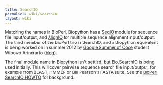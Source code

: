 ```yaml
---
title: SearchIO
permalink: wiki/SearchIO
layout: wiki
---
```


Matching the names in BioPerl, Biopython has a [SeqIO](SeqIO "wikilink")
module for sequence file input/output, and [AlignIO](AlignIO "wikilink")
for multiple sequence alignment input/output. The third member of the
BioPerl trio is SearchIO, and a Biopython equivalent is being worked on
in summer 2012 by [Google Summer of
Code](Google_Summer_of_Code "wikilink") student Wibowo Arindrarto
([blog](http://bow.web.id/blog/tag/gsoc/)).

The final module name in Biopython isn't settled, but Bio.SearchIO is
being used initially. This will cover pairwise sequence search file
input/output, for example from BLAST, HMMER or Bill Pearson's FASTA
suite. See the [BioPerl SearchIO
HOWTO](http://www.bioperl.org/wiki/HOWTO:SearchIO) for background.
